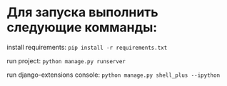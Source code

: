 # Для запуска выполнить следующие комманды:

install requirements: 
`pip install -r requirements.txt`

run project:
`python manage.py runserver`

run django-extensions console: 
`python manage.py shell_plus --ipython`
